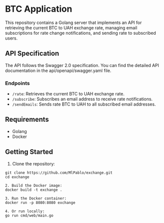 # BTC Application

This repository contains a Golang server that implements an API for retrieving the current BTC to UAH exchange rate, managing email subscriptions for rate change notifications, and sending rate to subscribed users.

## API Specification

The API follows the Swagger 2.0 specification. You can find the detailed API documentation in the api/openapi/swagger.yaml file.

### Endpoints

- `/rate`: Retrieves the current BTC to UAH exchange rate.
- `/subscribe`: Subscribes an email address to receive rate notifications.
- `/sendEmails`: Sends rate BTC to UAH to all subscribed email addresses.

## Requirements

- Golang
- Docker

## Getting Started

1. Clone the repository:

```shell
git clone https://github.com/MlPablo/exchange.git
cd exchange

2. Build the Docker image:
docker build -t exchange .

3. Run the Docker container:
docker run -p 8080:8080 exchange

4. Or run locally:
go run cmd/web/main.go
